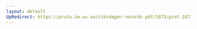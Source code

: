 ```yaml
---
layout: default
UpRedirect: https://pruto.im.uu.se/riksdagen-records-pdf/1873/prot-1873--ak--412.pdf
---
```

